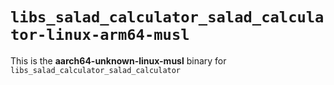 # `libs_salad_calculator_salad_calculator-linux-arm64-musl`

This is the **aarch64-unknown-linux-musl** binary for `libs_salad_calculator_salad_calculator`
